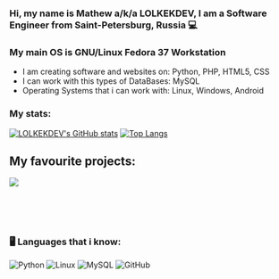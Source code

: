 ### Hi, my name is Mathew a/k/a LOLKEKDEV, I am a Software Engineer from Saint-Petersburg, Russia 💻
### My main OS is GNU/Linux Fedora 37 Workstation
- I am creating software and websites on: Python, PHP, HTML5, CSS
- I can work with this types of DataBases: MySQL
- Operating Systems that i can work with: Linux, Windows, Android

### My stats:
[![LOLKEKDEV's GitHub stats](https://github-readme-stats.vercel.app/api?username=lolkekdev&show_icons=true&theme=gradient)](https://github.com/anuraghazra/github-readme-stats) [![Top Langs](https://github-readme-stats.vercel.app/api/top-langs/?username=lolkekdev&layout=compact&show_icons=true&theme=gradient)](https://github.com/anuraghazra/github-readme-stats)




## My favourite projects:
<a href="https://github.com/lolkekdev/SolenoxBrowser">
  <img align="center" src="https://github-readme-stats.vercel.app/api/pin/?username=lolkekdev&repo=SolenoxBrowser&theme=buefy" />
</a>

<br />
<br />


</br></br>
### 🖥️ Languages that i know:


![Python](https://img.shields.io/badge/-Python-black?style=flat-square&logo=Python)
![Linux](https://img.shields.io/badge/-Linux-black?style=flat-square&logo=linux)
![MySQL](https://img.shields.io/badge/-MySQL-black?style=flat-square&logo=mysql)
![GitHub](https://img.shields.io/badge/-GitHub-black?style=flat-square&logo=github)
